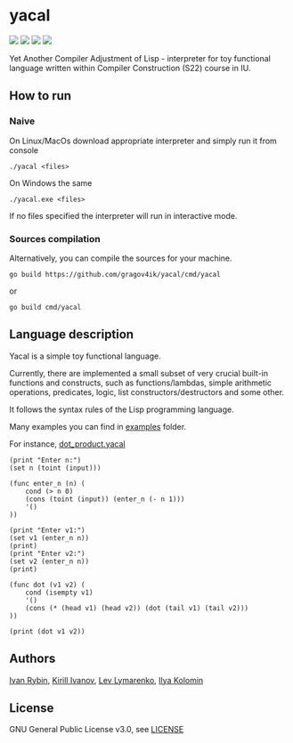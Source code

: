 # yacal 
![](https://img.shields.io/github/workflow/status/bragov4ik/yacal/PR%20to%20master%20branch?label=tests)
![](https://img.shields.io/github/go-mod/go-version/bragov4ik/yacal)
![](https://img.shields.io/github/v/release/bragov4ik/yacal)
![](https://img.shields.io/github/license/bragov4ik/yacal)


Yet Another Compiler Adjustment of Lisp - interpreter for toy functional language written within Compiler Construction 
(S22) course in IU.


## How to run

### Naive

On Linux/MacOs download appropriate interpreter and simply run it from console 
```shell
./yacal <files>
```
On Windows the same
```shell
./yacal.exe <files>
```
If no files specified the interpreter will run in interactive mode.

### Sources compilation

Alternatively, you can compile the sources for your machine.

```shell
go build https://github.com/gragov4ik/yacal/cmd/yacal
```
or
```shell
go build cmd/yacal
```

## Language description

Yacal is a simple toy functional language.

Currently, there are implemented a small subset of very crucial built-in functions and constructs, such as 
functions/lambdas, simple arithmetic operations, predicates, logic, list constructors/destructors and some other. 

It follows the syntax rules of the Lisp programming language.

Many examples you can find in [examples](https://github.com/bragov4ik/yacal/tree/master/examples) folder.

For instance, [dot_product.yacal](https://github.com/bragov4ik/yacal/tree/master/examples/dot_product.yacal)
```
(print "Enter n:")
(set n (toint (input)))

(func enter_n (n) (
    cond (> n 0)
    (cons (toint (input)) (enter_n (- n 1)))
    '()
))

(print "Enter v1:")
(set v1 (enter_n n))
(print)
(print "Enter v2:")
(set v2 (enter_n n))
(print)

(func dot (v1 v2) (
    cond (isempty v1)
    '()
    (cons (* (head v1) (head v2)) (dot (tail v1) (tail v2)))
))

(print (dot v1 v2))
```

## Authors

[Ivan Rybin](https://github.com/i1i1), [Kirill Ivanov](https://github.com/bragov4ik), [Lev Lymarenko](https://github.com/sevenzing), [Ilya Kolomin](https://github.com/Ilya-Kolomin) 

## License
GNU General Public License v3.0, see [LICENSE](https://github.com/bragov4ik/yacal/tree/master/LICENSE)